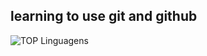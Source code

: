 learning to use git and github  
---
![TOP Linguagens](https://github-readme-stats.vercel.app/api/top-langs/?username=iconoclasst&layout=compact&theme=radical)  


